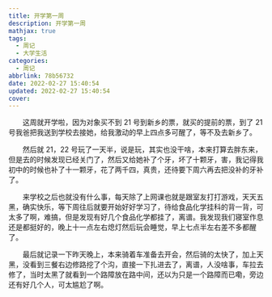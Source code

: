 ```yaml
---
title: 开学第一周
description: 开学第一周
mathjax: true
tags:
  - 周记
  - 大学生活
categories:
  - 周记
abbrlink: 78b56732
date: 2022-02-27 15:40:54
updated: 2022-02-27 15:40:54
cover: 
---
```


&emsp;&emsp;这周就开学啦，因为对象买不到 21 号到新乡的票，就买的提前的票，到了 21 号我爸把我送到学校去接她，给我激动的早上四点多可醒了，等不及去新乡了。

&emsp;&emsp;然后就 21，22 号玩了一天半，说是玩，其实也没干啥，本来打算去胖东来，但是去的时候发现已经关门了，然后又给她补了个牙，坏了十颗牙，害，我记得我初中的时候也补了十一颗牙，花了两千四，真贵，还待要下周六再去把没补的牙补了。

&emsp;&emsp;来学校之后也就没有什么事，每天除了上网课也就是跟室友打打游戏，天天五黑，确实快乐，等下周往后就要开始好好学习了，待给食品化学挂科的背一背，可太多了啊，难搞，但是发现有好几个食品化学都挂了，离谱。我发现我们寝室作息还是都挺好的，晚上十一点左右熄灯然后玩会睡觉，早上七点半左右差不多都醒了。

&emsp;&emsp;最后就记录一下昨天晚上，本来骑着车准备去开会，然后骑的太快了，加上天黑，没看到三餐右边修路挖了个沟，直接一下扎进去了，离谱，人没啥事，车拉去修了，当时太黑了就看到一个路障放在路中间，还以为只是一个路障而已嘞，旁边还有好几个人，可太尴尬了啊。

